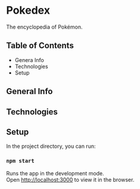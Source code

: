 # Pokedex
The encyclopedia of Pokémon.

## Table of Contents
- Genera Info
- Technologies
- Setup

## General Info

## Technologies

## Setup
In the project directory, you can run:

### `npm start`

Runs the app in the development mode.<br />
Open [http://localhost:3000](http://localhost:3000) to view it in the browser.